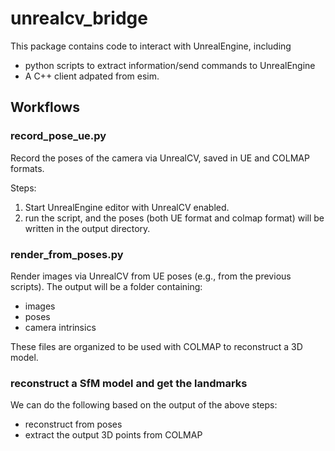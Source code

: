 # unrealcv_bridge

This package contains code to interact with UnrealEngine, including
* python scripts to extract information/send commands to UnrealEngine
* A C++ client adpated from esim.

## Workflows

### record_pose_ue.py
Record the poses of the camera via UnrealCV, saved in UE and COLMAP formats.

Steps:
1. Start UnrealEngine editor with UnrealCV enabled.
2. run the script, and the poses (both UE format and colmap format) will be written in the output directory.

### render_from_poses.py
Render images via UnrealCV from UE poses (e.g., from the previous scripts). The output will be a folder containing:
* images
* poses
* camera intrinsics

These files are organized to be used with COLMAP to reconstruct a 3D model.

### reconstruct a SfM model and get the landmarks
We can do the following based on the output of the above steps:
* reconstruct from poses
* extract the output 3D points from COLMAP

